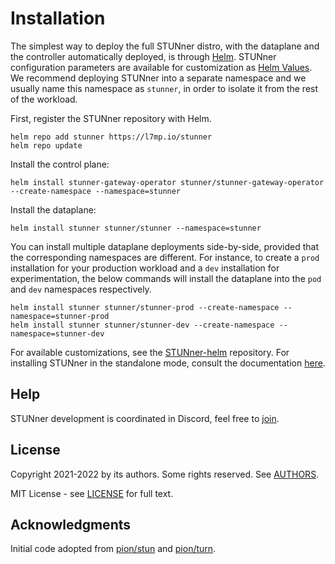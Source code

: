 # Installation

The simplest way to deploy the full STUNner distro, with the dataplane and the controller
automatically deployed, is through [Helm](https://helm.sh). STUNner configuration parameters are
available for customization as [Helm
Values](https://helm.sh/docs/chart_template_guide/values_files). We recommend deploying STUNner
into a separate namespace and we usually name this namespace as `stunner`, in order to isolate it
from the rest of the workload.

First, register the STUNner repository with Helm.

```console
helm repo add stunner https://l7mp.io/stunner
helm repo update
```

Install the control plane:

```console
helm install stunner-gateway-operator stunner/stunner-gateway-operator --create-namespace --namespace=stunner
```

Install the dataplane:

```console
helm install stunner stunner/stunner --namespace=stunner
```

You can install multiple dataplane deployments side-by-side, provided that the corresponding
namespaces are different. For instance, to create a `prod` installation for your production
workload and a `dev` installation for experimentation, the below commands will install the
dataplane into the `pod` and `dev` namespaces respectively.

```console
helm install stunner stunner/stunner-prod --create-namespace --namespace=stunner-prod
helm install stunner stunner/stunner-dev --create-namespace --namespace=stunner-dev
```

For available customizations, see the [STUNner-helm](https://github.com/l7mp/stunner-helm)
repository. For installing STUNner in the standalone mode, consult the documentation
[here](/doc/OBSOLETE.md).

## Help

STUNner development is coordinated in Discord, feel free to [join](https://discord.gg/DyPgEsbwzc).

## License

Copyright 2021-2022 by its authors. Some rights reserved. See [AUTHORS](../AUTHORS).

MIT License - see [LICENSE](../LICENSE) for full text.

## Acknowledgments

Initial code adopted from [pion/stun](https://github.com/pion/stun) and
[pion/turn](https://github.com/pion/turn).
